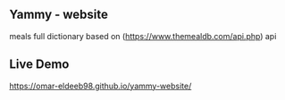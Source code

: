 ## Yammy - website
meals full dictionary based on (https://www.themealdb.com/api.php) api 

## Live Demo 
https://omar-eldeeb98.github.io/yammy-website/


